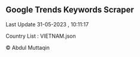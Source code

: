 

## Google Trends Keywords Scraper 
 
Last Update 31-05-2023 , 10:11:17

Country List :
VIETNAM.json



© Abdul Muttaqin 
